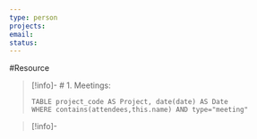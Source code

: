 ```yaml
---
type: person
projects: 
email: 
status: 
---
```

#Resource

>[!info]- # 1. Meetings:
>```dataview
>TABLE project_code AS Project, date(date) AS Date
>WHERE contains(attendees,this.name) AND type="meeting"

>[!info]- 